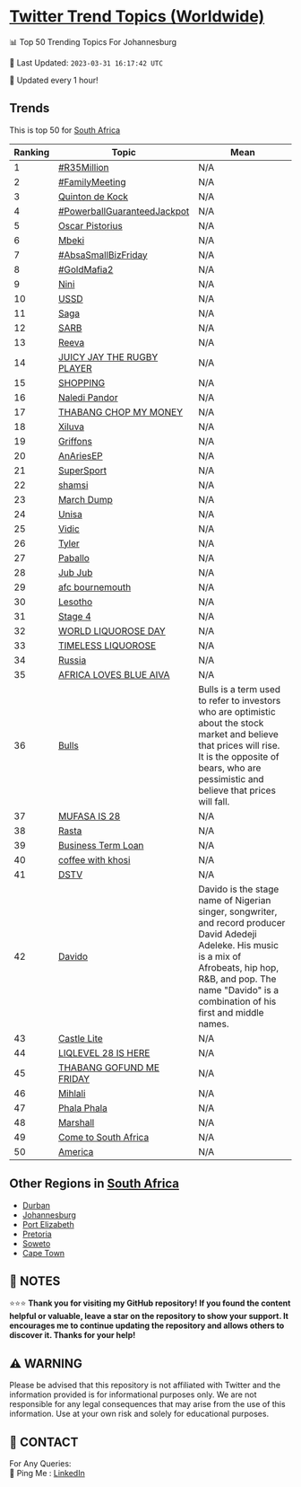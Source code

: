 [Twitter Trend Topics (Worldwide)](https://github.com/ErcinDedeoglu/Twitter-Trend-Topics)
==========


📊 Top 50 Trending Topics For Johannesburg

📆 Last Updated: `2023-03-31 16:17:42 UTC`

🔧 Updated every 1 hour!


## Trends

This is top 50 for [South Africa](</South Africa>)

| Ranking | Topic | Mean |
| ------- | ------------ | ------------ |
| 1 | [#R35Million](http://twitter.com/search?q=%23R35Million) | N/A |
| 2 | [#FamilyMeeting](http://twitter.com/search?q=%23FamilyMeeting) | N/A |
| 3 | [Quinton de Kock](http://twitter.com/search?q=Quinton+de+Kock) | N/A |
| 4 | [#PowerballGuaranteedJackpot](http://twitter.com/search?q=%23PowerballGuaranteedJackpot) | N/A |
| 5 | [Oscar Pistorius](http://twitter.com/search?q=Oscar+Pistorius) | N/A |
| 6 | [Mbeki](http://twitter.com/search?q=Mbeki) | N/A |
| 7 | [#AbsaSmallBizFriday](http://twitter.com/search?q=%23AbsaSmallBizFriday) | N/A |
| 8 | [#GoldMafia2](http://twitter.com/search?q=%23GoldMafia2) | N/A |
| 9 | [Nini](http://twitter.com/search?q=Nini) | N/A |
| 10 | [USSD](http://twitter.com/search?q=USSD) | N/A |
| 11 | [Saga](http://twitter.com/search?q=Saga) | N/A |
| 12 | [SARB](http://twitter.com/search?q=SARB) | N/A |
| 13 | [Reeva](http://twitter.com/search?q=Reeva) | N/A |
| 14 | [JUICY JAY THE RUGBY PLAYER](http://twitter.com/search?q=JUICY+JAY+THE+RUGBY+PLAYER) | N/A |
| 15 | [SHOPPING](http://twitter.com/search?q=SHOPPING) | N/A |
| 16 | [Naledi Pandor](http://twitter.com/search?q=Naledi+Pandor) | N/A |
| 17 | [THABANG CHOP MY MONEY](http://twitter.com/search?q=THABANG+CHOP+MY+MONEY) | N/A |
| 18 | [Xiluva](http://twitter.com/search?q=Xiluva) | N/A |
| 19 | [Griffons](http://twitter.com/search?q=Griffons) | N/A |
| 20 | [AnAriesEP](http://twitter.com/search?q=AnAriesEP) | N/A |
| 21 | [SuperSport](http://twitter.com/search?q=SuperSport) | N/A |
| 22 | [shamsi](http://twitter.com/search?q=shamsi) | N/A |
| 23 | [March Dump](http://twitter.com/search?q=March+Dump) | N/A |
| 24 | [Unisa](http://twitter.com/search?q=Unisa) | N/A |
| 25 | [Vidic](http://twitter.com/search?q=Vidic) | N/A |
| 26 | [Tyler](http://twitter.com/search?q=Tyler) | N/A |
| 27 | [Paballo](http://twitter.com/search?q=Paballo) | N/A |
| 28 | [Jub Jub](http://twitter.com/search?q=Jub+Jub) | N/A |
| 29 | [afc bournemouth](http://twitter.com/search?q=afc+bournemouth) | N/A |
| 30 | [Lesotho](http://twitter.com/search?q=Lesotho) | N/A |
| 31 | [Stage 4](http://twitter.com/search?q=Stage+4) | N/A |
| 32 | [WORLD LIQUOROSE DAY](http://twitter.com/search?q=WORLD+LIQUOROSE+DAY) | N/A |
| 33 | [TIMELESS LIQUOROSE](http://twitter.com/search?q=TIMELESS+LIQUOROSE) | N/A |
| 34 | [Russia](http://twitter.com/search?q=Russia) | N/A |
| 35 | [AFRICA LOVES BLUE AIVA](http://twitter.com/search?q=AFRICA+LOVES+BLUE+AIVA) | N/A |
| 36 | [Bulls](http://twitter.com/search?q=Bulls) | Bulls is a term used to refer to investors who are optimistic about the stock market and believe that prices will rise. It is the opposite of bears, who are pessimistic and believe that prices will fall. |
| 37 | [MUFASA IS 28](http://twitter.com/search?q=MUFASA+IS+28) | N/A |
| 38 | [Rasta](http://twitter.com/search?q=Rasta) | N/A |
| 39 | [Business Term Loan](http://twitter.com/search?q=Business+Term+Loan) | N/A |
| 40 | [coffee with khosi](http://twitter.com/search?q=coffee+with+khosi) | N/A |
| 41 | [DSTV](http://twitter.com/search?q=DSTV) | N/A |
| 42 | [Davido](http://twitter.com/search?q=Davido) | Davido is the stage name of Nigerian singer, songwriter, and record producer David Adedeji Adeleke. His music is a mix of Afrobeats, hip hop, R&B, and pop. The name "Davido" is a combination of his first and middle names. |
| 43 | [Castle Lite](http://twitter.com/search?q=Castle+Lite) | N/A |
| 44 | [LIQLEVEL 28 IS HERE](http://twitter.com/search?q=LIQLEVEL+28+IS+HERE) | N/A |
| 45 | [THABANG GOFUND ME FRIDAY](http://twitter.com/search?q=THABANG+GOFUND+ME+FRIDAY) | N/A |
| 46 | [Mihlali](http://twitter.com/search?q=Mihlali) | N/A |
| 47 | [Phala Phala](http://twitter.com/search?q=Phala+Phala) | N/A |
| 48 | [Marshall](http://twitter.com/search?q=Marshall) | N/A |
| 49 | [Come to South Africa](http://twitter.com/search?q=Come+to+South+Africa) | N/A |
| 50 | [America](http://twitter.com/search?q=America) | N/A |



## Other Regions in [South Africa](</South Africa>)

* [Durban](</South Africa/Durban.md>)
* [Johannesburg](</South Africa/Johannesburg.md>)
* [Port Elizabeth](</South Africa/Port Elizabeth.md>)
* [Pretoria](</South Africa/Pretoria.md>)
* [Soweto](</South Africa/Soweto.md>)
* [Cape Town](</South Africa/Cape Town.md>)



## 📝 NOTES

⭐⭐⭐ **Thank you for visiting my GitHub repository! If you found the content helpful or valuable, leave a star on the repository to show your support. It encourages me to continue updating the repository and allows others to discover it. Thanks for your help!**


## ⚠️ WARNING

Please be advised that this repository is not affiliated with Twitter and the information provided is for informational purposes only. We are not responsible for any legal consequences that may arise from the use of this information. Use at your own risk and solely for educational purposes.


## 📨 CONTACT

 For Any Queries:  
            🏓 Ping Me : [LinkedIn](https://www.linkedin.com/in/ercindedeoglu/)
